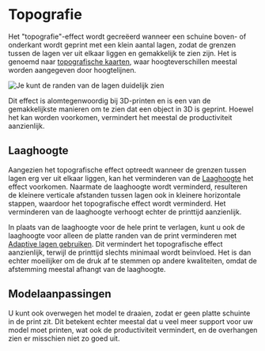 Topografie
====
Het "topografie"-effect wordt gecreëerd wanneer een schuine boven- of onderkant wordt geprint met een klein aantal lagen, zodat de grenzen tussen de lagen ver uit elkaar liggen en gemakkelijk te zien zijn. Het is genoemd naar [topografische kaarten](https://en.wikipedia.org/wiki/Topographic_maps), waar hoogteverschillen meestal worden aangegeven door hoogtelijnen.

![Je kunt de randen van de lagen duidelijk zien](../../../articles/images/topography.jpg)

Dit effect is alomtegenwoordig bij 3D-printen en is een van de gemakkelijkste manieren om te zien dat een object in 3D is geprint. Hoewel het kan worden voorkomen, vermindert het meestal de productiviteit aanzienlijk.

Laaghoogte
----
Aangezien het topografische effect optreedt wanneer de grenzen tussen lagen erg ver uit elkaar liggen, kan het verminderen van de [Laaghoogte](../resolution/layer_height.md) het effect voorkomen. Naarmate de laaghoogte wordt verminderd, resulteren de kleinere verticale afstanden tussen lagen ook in kleinere horizontale stappen, waardoor het topografische effect wordt verminderd. Het verminderen van de laaghoogte verhoogt echter de printtijd aanzienlijk.

In plaats van de laaghoogte voor de hele print te verlagen, kunt u ook de laaghoogte voor alleen de platte randen van de print verminderen met [Adaptive lagen gebruiken](../experimental/adaptive_layer_height_enabled.md). Dit vermindert het topografische effect aanzienlijk, terwijl de printtijd slechts minimaal wordt beïnvloed. Het is dan echter moeilijker om de druk af te stemmen op andere kwaliteiten, omdat de afstemming meestal afhangt van de laaghoogte.

Modelaanpassingen
----
U kunt ook overwegen het model te draaien, zodat er geen platte schuinte in de print zit. Dit betekent echter meestal dat u veel meer support voor uw model moet printen, wat ook de productiviteit vermindert, en de overhangen zien er misschien niet zo goed uit.
